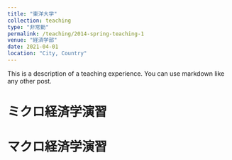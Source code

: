 ```yaml
---
title: "東洋大学"
collection: teaching
type: "非常勤"
permalink: /teaching/2014-spring-teaching-1
venue: "経済学部"
date: 2021-04-01
location: "City, Country"
---
```


This is a description of a teaching experience. You can use markdown like any other post.

ミクロ経済学演習
======

マクロ経済学演習
======

<!-- Heading 3
====== -->
